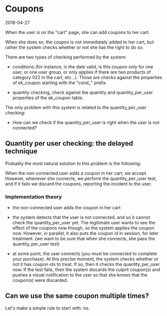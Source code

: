 Coupons
===============
2018-04-27





When the user is on the "cart" page, she can add coupons to her cart.


When she does so, the coupon is not immediately added to her cart,
but rather the system checks whether or not she has the right to do so.

There are two types of checking performed by the system:

- conditions (for instance, is the date valid, is this coupon only for one user, or one user group,
        or only applies if there are two products of category 022 in the cart, etc...).
        Those are checks against the properties of ek_coupon starting with the "cond_" prefix.

- quantity checking, check against the quantity and quantity_per_user properties of the ek_coupon table.



The only problem with this system is related to the quantity_per_user checking:

- How can we check if the quantity_per_user is right when the user is not connected?




Quantity per user checking: the delayed technique
----------------------

Probably the most natural solution to this problem is the following:


When the non-connected user adds a coupon in her cart, we accept.
However, whenever she connects, we perform the quantity_per_user test,
and if it fails we discard the coupons, reporting the incident to the user.


### Implementation theory


- the non-connected user adds the coupon in her cart
- the system detects that the user is not connected, and so it cannot check the quantity_per_user yet.
        The legitimate user wants to see the effect of the coupons now though,
        so the system applies the coupon now.
        However, in parallel, it also puts the coupon id in session, for later treatment.
        (we want to be sure that when she connects, she pass the quantity_per_user test)


- at some point, the user connects (you must be connected to complete your purchase).
        At this precise moment, the system checks whether or not it has coupon ids to treat.
        If so, then it checks the quantity_per_user now.
        If the test fails, then the system discards the culprit coupon(s) and
        pushes a visual notification to the user so that she knows that the coupon(s) were discarded.




Can we use the same coupon multiple times?
-------------

Let's make a simple rule to start with: no.



